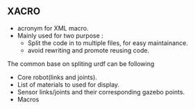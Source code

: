 ## XACRO

- acronym for XML macro.
- Mainly used for two purpose :
  - Split the code in to multiple files, for easy maintainance.
  - avoid rewriting and promote reusing code.

The common base on spliting urdf can be following

- Core robot(links and joints).
- List of materials to used for display.
- Sensor links/joints and their corresponding gazebo points.
- Macros